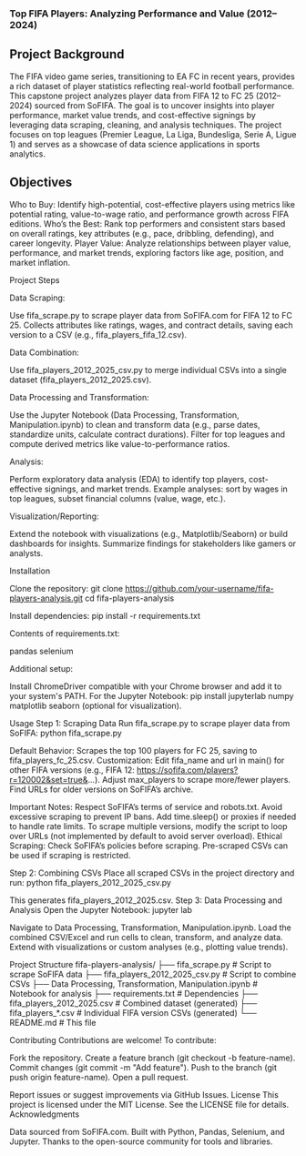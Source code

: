 ### Top FIFA Players: Analyzing Performance and Value (2012–2024)
## Project Background
The FIFA video game series, transitioning to EA FC in recent years, provides a rich dataset of player statistics reflecting real-world football performance. This capstone project analyzes player data from FIFA 12 to FC 25 (2012–2024) sourced from SoFIFA. The goal is to uncover insights into player performance, market value trends, and cost-effective signings by leveraging data scraping, cleaning, and analysis techniques. The project focuses on top leagues (Premier League, La Liga, Bundesliga, Serie A, Ligue 1) and serves as a showcase of data science applications in sports analytics.
## Objectives

Who to Buy: Identify high-potential, cost-effective players using metrics like potential rating, value-to-wage ratio, and performance growth across FIFA editions.
Who’s the Best: Rank top performers and consistent stars based on overall ratings, key attributes (e.g., pace, dribbling, defending), and career longevity.
Player Value: Analyze relationships between player value, performance, and market trends, exploring factors like age, position, and market inflation.

Project Steps

Data Scraping:

Use fifa_scrape.py to scrape player data from SoFIFA.com for FIFA 12 to FC 25.
Collects attributes like ratings, wages, and contract details, saving each version to a CSV (e.g., fifa_players_fifa_12.csv).


Data Combination:

Use fifa_players_2012_2025_csv.py to merge individual CSVs into a single dataset (fifa_players_2012_2025.csv).


Data Processing and Transformation:

Use the Jupyter Notebook (Data Processing, Transformation, Manipulation.ipynb) to clean and transform data (e.g., parse dates, standardize units, calculate contract durations).
Filter for top leagues and compute derived metrics like value-to-performance ratios.


Analysis:

Perform exploratory data analysis (EDA) to identify top players, cost-effective signings, and market trends.
Example analyses: sort by wages in top leagues, subset financial columns (value, wage, etc.).


Visualization/Reporting:

Extend the notebook with visualizations (e.g., Matplotlib/Seaborn) or build dashboards for insights.
Summarize findings for stakeholders like gamers or analysts.



Installation

Clone the repository:
git clone https://github.com/your-username/fifa-players-analysis.git
cd fifa-players-analysis


Install dependencies:
pip install -r requirements.txt

Contents of requirements.txt:

pandas
selenium


Additional setup:

Install ChromeDriver compatible with your Chrome browser and add it to your system's PATH.
For the Jupyter Notebook: pip install jupyterlab numpy matplotlib seaborn (optional for visualization).



Usage
Step 1: Scraping Data
Run fifa_scrape.py to scrape player data from SoFIFA:
python fifa_scrape.py


Default Behavior: Scrapes the top 100 players for FC 25, saving to fifa_players_fc_25.csv.
Customization:
Edit fifa_name and url in main() for other FIFA versions (e.g., FIFA 12: https://sofifa.com/players?r=120002&set=true&...).
Adjust max_players to scrape more/fewer players.
Find URLs for older versions on SoFIFA’s archive.


Important Notes:
Respect SoFIFA’s terms of service and robots.txt. Avoid excessive scraping to prevent IP bans.
Add time.sleep() or proxies if needed to handle rate limits.
To scrape multiple versions, modify the script to loop over URLs (not implemented by default to avoid server overload).
Ethical Scraping: Check SoFIFA’s policies before scraping. Pre-scraped CSVs can be used if scraping is restricted.



Step 2: Combining CSVs
Place all scraped CSVs in the project directory and run:
python fifa_players_2012_2025_csv.py

This generates fifa_players_2012_2025.csv.
Step 3: Data Processing and Analysis
Open the Jupyter Notebook:
jupyter lab


Navigate to Data Processing, Transformation, Manipulation.ipynb.
Load the combined CSV/Excel and run cells to clean, transform, and analyze data.
Extend with visualizations or custom analyses (e.g., plotting value trends).

Project Structure
fifa-players-analysis/
├── fifa_scrape.py                  # Script to scrape SoFIFA data
├── fifa_players_2012_2025_csv.py   # Script to combine CSVs
├── Data Processing, Transformation, Manipulation.ipynb  # Notebook for analysis
├── requirements.txt                # Dependencies
├── fifa_players_2012_2025.csv      # Combined dataset (generated)
├── fifa_players_*.csv              # Individual FIFA version CSVs (generated)
└── README.md                       # This file

Contributing
Contributions are welcome! To contribute:

Fork the repository.
Create a feature branch (git checkout -b feature-name).
Commit changes (git commit -m "Add feature").
Push to the branch (git push origin feature-name).
Open a pull request.

Report issues or suggest improvements via GitHub Issues.
License
This project is licensed under the MIT License. See the LICENSE file for details.
Acknowledgments

Data sourced from SoFIFA.com.
Built with Python, Pandas, Selenium, and Jupyter.
Thanks to the open-source community for tools and libraries.

